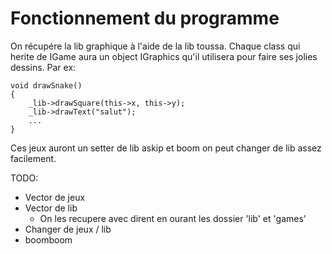 # Fonctionnement du programme

   On récupére la lib graphique à l'aide de la lib toussa.
Chaque class qui herite de IGame aura un object IGraphics qu'il utilisera pour faire ses jolies dessins.
Par ex:

    void drawSnake()
    {
	    _lib->drawSquare(this->x, this->y);
	    _lib->drawText("salut");
	    ...
    }

Ces jeux auront un setter de lib askip et boom on peut changer de lib assez facilement.

TODO:

 - Vector de jeux
 - Vector de lib
	 - On les recupere avec dirent en ourant les dossier 'lib' et 'games'
 - Changer de jeux / lib
 - boomboom
